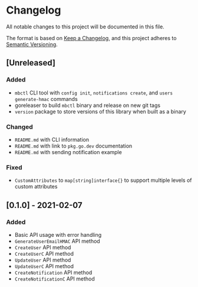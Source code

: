 # Changelog
All notable changes to this project will be documented in this file.

The format is based on [Keep a Changelog](https://keepachangelog.com/en/1.0.0/),
and this project adheres to [Semantic Versioning](https://semver.org/spec/v2.0.0.html).

## [Unreleased]
### Added
- `mbctl` CLI tool with `config init`, `notifications create`, and `users generate-hmac` commands 
- goreleaser to build `mbctl` binary and release on new git tags
- `version` package to store versions of this library when built as a binary

### Changed
- `README.md` with CLI information
- `README.md` with link to `pkg.go.dev` documentation
- `README.md` with sending notification example

### Fixed
- `CustomAttributes` to `map[string]interface{}` to support multiple levels of custom attributes

## [0.1.0] - 2021-02-07
### Added
- Basic API usage with error handling
- `GenerateUserEmailHMAC` API method
- `CreateUser` API method
- `CreateUserC` API method
- `UpdateUser` API method
- `UpdateUserC` API method
- `CreateNotification` API method
- `CreateNotificationC` API method
